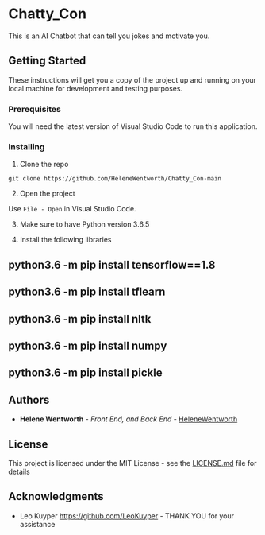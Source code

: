 # Chatty_Con

This is an AI Chatbot that can tell you jokes and motivate you.

## Getting Started

These instructions will get you a copy of the project up and running on your local machine for development and testing purposes.

### Prerequisites

You will need the latest version of Visual Studio Code to run this application.

<!--A step by step series of examples that tell you how to get a development env running-->
### Installing

1. Clone the repo
```
git clone https://github.com/HeleneWentworth/Chatty_Con-main
```
2. Open the project

Use `File - Open` in Visual Studio Code.

3. Make sure to have Python version 3.6.5

4. Install the following libraries
## python3.6 -m pip install tensorflow==1.8
## python3.6 -m pip install tflearn
## python3.6 -m pip install nltk
## python3.6 -m pip install numpy
## python3.6 -m pip install pickle


## Authors

* **Helene Wentworth** - *Front End, and Back End* - [HeleneWentworth](https://github.com/HeleneWentworth)

## License

This project is licensed under the MIT License - see the [LICENSE.md](LICENSE.md) file for details

## Acknowledgments

* Leo  Kuyper https://github.com/LeoKuyper - THANK YOU for your assistance
